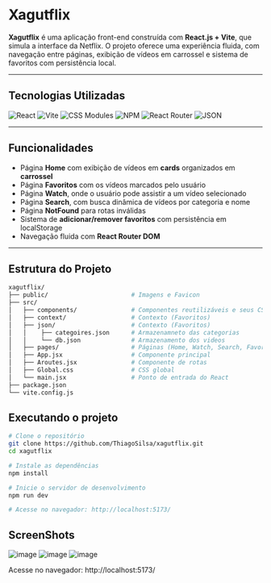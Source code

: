 # Xagutflix

**Xagutflix** é uma aplicação front-end construída com **React.js + Vite**, que simula a interface da Netflix. O projeto oferece uma experiência fluida, com navegação entre páginas, exibição de vídeos em carrossel e sistema de favoritos com persistência local.

---

## Tecnologias Utilizadas

![React](https://img.shields.io/badge/React-20232A?style=for-the-badge&logo=react&logoColor=61DAFB)
![Vite](https://img.shields.io/badge/Vite-646CFF?style=for-the-badge&logo=vite&logoColor=white)
![CSS Modules](https://img.shields.io/badge/CSS%20Modules-264de4?style=for-the-badge&logo=css3&logoColor=white)
![NPM](https://img.shields.io/badge/NPM-CB3837?style=for-the-badge&logo=npm&logoColor=white)
![React Router](https://img.shields.io/badge/React%20Router-CA4245?style=for-the-badge&logo=react-router&logoColor=white)
![JSON](https://img.shields.io/badge/JSON-000?style=for-the-badge&logo=json&logoColor=white)

---

## Funcionalidades

- Página **Home** com exibição de vídeos em **cards** organizados em **carrossel**
- Página **Favoritos** com os vídeos marcados pelo usuário
- Página **Watch**, onde o usuário pode assistir a um vídeo selecionado
- Página **Search**, com busca dinâmica de vídeos por categoria e nome
- Página **NotFound** para rotas inválidas
- Sistema de **adicionar/remover favoritos** com persistência em localStorage
- Navegação fluida com **React Router DOM**

---

## Estrutura do Projeto

```bash
xagutflix/
├── public/                       # Imagens e Favicon
├── src/
│   ├── components/               # Componentes reutilizáveis e seus CSS modules (Carrossel, Cards, Header, etc.)
│   ├── context/                  # Contexto (Favoritos)
│   ├── json/                     # Contexto (Favoritos)
│   │    ├── categoires.json      # Armazenamneto das categorias
│   │    └── db.json              # Armazenamento dos videos
│   ├── pages/                    # Páginas (Home, Watch, Search, Favoritos, NotFound)
│   ├── App.jsx                   # Componente principal
│   ├── Aroutes.jsx               # Componente de rotas
│   ├── Global.css                # CSS global
│   └── main.jsx                  # Ponto de entrada do React
├── package.json
└── vite.config.js
```
## Executando o projeto
```bash
# Clone o repositório
git clone https://github.com/ThiagoSilsa/xagutflix.git
cd xagutflix

# Instale as dependências
npm install

# Inicie o servidor de desenvolvimento
npm run dev

# Acesse no navegador: http://localhost:5173/
```
## ScreenShots
![image](https://github.com/user-attachments/assets/760b1231-1113-46f1-8d32-be517685af13)
![image](https://github.com/user-attachments/assets/5d134daf-faf0-4fca-b233-18f601e5cc78)
![image](https://github.com/user-attachments/assets/9bfebf79-d0c6-4698-8b99-2fac40c31513)


Acesse no navegador: http://localhost:5173/
